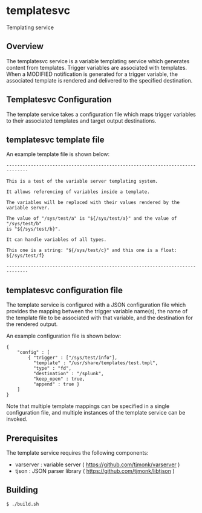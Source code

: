 # templatesvc
Templating service

## Overview

The templatesvc service is a variable templating service which generates
content from templates.  Trigger variables are associated with templates.
When a MODIFIED notification is generated for a trigger variable, the
associated template is rendered and delivered to the specified destination.

## Templatesvc Configuration

The template service takes a configuration file which maps trigger variables
to their associated templates and target output destinations.

## templatesvc template file

An example template file is shown below:

```
------------------------------------------------------------------------------

This is a test of the variable server templating system.

It allows referencing of variables inside a template.

The variables will be replaced with their values rendered by the
variable server.

The value of "/sys/test/a" is "${/sys/test/a}" and the value of "/sys/test/b"
is "${/sys/test/b}".

It can handle variables of all types.

This one is a string: "${/sys/test/c}" and this one is a float: ${/sys/test/f}

------------------------------------------------------------------------------
```

## templatesvc configuration file

The template service is configured with a JSON configuration file
which provides the mapping between the trigger variable name(s), the
name of the template file to be associated with that variable, and the
destination for the rendered output.

An example configuration file is shown below:

```
{
    "config" : [
        { "trigger" : ["/sys/test/info"],
          "template" : "/usr/share/templates/test.tmpl",
          "type" : "fd",
          "destination" : "/splunk",
          "keep_open" : true,
          "append" : true }
    ]
}
```

Note that multiple template mappings can be specified in a single configuration
file, and multiple instances of the template service can be invoked.

## Prerequisites

The template service requires the following components:

- varserver : variable server ( https://github.com/tjmonk/varserver )
- tjson : JSON parser library ( https://github.com/tjmonk/libtjson )

## Building

```
$ ./build.sh
```

